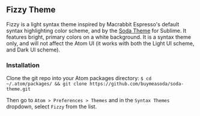 ## Fizzy Theme

Fizzy is a light syntax theme inspired by Macrabbit Espresso's default syntax highlighting color scheme, and by the [Soda Theme](https://github.com/buymeasoda/soda-theme) for Sublime. It features bright, primary colors on a white background. It is a syntax theme only, and will not affect the Atom UI (it works with both the Light UI scheme, and Dark UI scheme).

### Installation

Clone the git repo into your Atom packages directory: `$ cd ~/.atom/packages/ && git clone https://github.com/buymeasoda/soda-theme.git`

Then go to `Atom > Preferences > Themes` and in the `Syntax Themes` dropdown, select `Fizzy` from the list.
